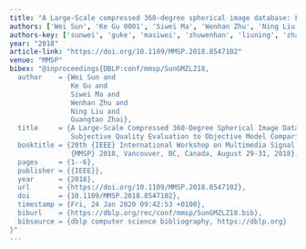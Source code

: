 ```yaml
---
title: "A Large-Scale compressed 360-degree spherical image database: From subjective quality evaluation to objective model comparison"
authors: ['Wei Sun', 'Ke Gu 0001', 'Siwei Ma', 'Wenhan Zhu', 'Ning Liu', 'Guangtao Zhai']
authors-key: ['sunwei', 'guke', 'masiwei', 'zhuwenhan', 'liuning', 'zhaiguangtao']
year: "2018"
article-link: "https://doi.org/10.1109/MMSP.2018.8547102"
venue: "MMSP"
bibex: "@inproceedings{DBLP:conf/mmsp/SunGMZLZ18,
  author    = {Wei Sun and
               Ke Gu and
               Siwei Ma and
               Wenhan Zhu and
               Ning Liu and
               Guangtao Zhai},
  title     = {A Large-Scale Compressed 360-Degree Spherical Image Database: From
               Subjective Quality Evaluation to Objective Model Comparison},
  booktitle = {20th {IEEE} International Workshop on Multimedia Signal Processing,
               {MMSP} 2018, Vancouver, BC, Canada, August 29-31, 2018},
  pages     = {1--6},
  publisher = {{IEEE}},
  year      = {2018},
  url       = {https://doi.org/10.1109/MMSP.2018.8547102},
  doi       = {10.1109/MMSP.2018.8547102},
  timestamp = {Fri, 24 Jan 2020 09:42:53 +0100},
  biburl    = {https://dblp.org/rec/conf/mmsp/SunGMZLZ18.bib},
  bibsource = {dblp computer science bibliography, https://dblp.org}
}"
---
```

